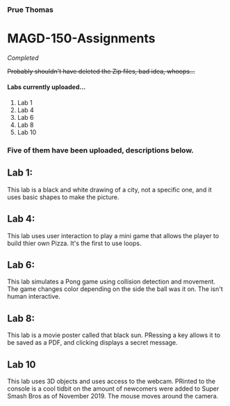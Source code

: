 ### Prue Thomas

# MAGD-150-Assignments

*Completed*

~~Probably shouldn't have deleted the Zip files, bad idea, whoops...~~

#### Labs currently uploaded...
1. Lab 1
2. Lab 4
3. Lab 6
4. Lab 8
5. Lab 10

### Five of them have been uploaded, descriptions below.

## Lab 1: 
This lab is a black and white drawing of a city, not a specific one, and it uses basic shapes to make the picture.
## Lab 4:
This lab uses user interaction to play a mini game that allows the player to build thier own Pizza. It's the first to use loops.
## Lab 6: 
This lab simulates a Pong game using collision detection and movement. The game changes color depending on the side the ball was it on. The isn't human interactive.
## Lab 8:
This lab is a movie poster called that black sun. PRessing a key allows it to be saved as a PDF, and clicking displays a secret message.
## Lab 10
This lab uses 3D objects and uses access to the webcam. PRinted to the console is a cool tidbit on the amount of newcomers were added to Super Smash Bros as of November 2019. The mouse moves around the camera.
